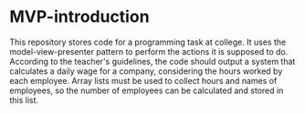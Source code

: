 # MVP-introduction
This repository stores code for a programming task at college. It uses the model-view-presenter pattern to perform the actions it is supposed to do.
According to the teacher's guidelines, the code should output a system that calculates a daily wage for a company, considering the hours worked by each employee. Array lists must be used to collect hours and names of employees, so the number of employees can be calculated and stored in this list.
